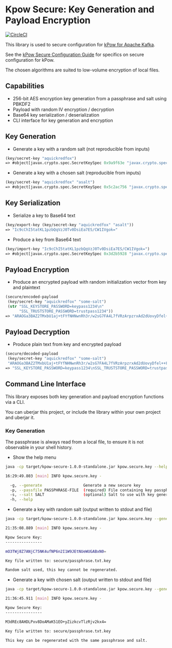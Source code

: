# Kpow Secure: Key Generation and Payload Encryption

[![CircleCI](https://circleci.com/gh/operatr-io/kpow-secure.svg?style=svg&circle-token=6e95b380dbe34c368a074c2c061053cebaa1a29d)](https://circleci.com/gh/operatr-io/kpow-secure)

This library is used to secure configuration for [kPow for Apache Kafka](https://kpow.io).

See the [kPow Secure Configuration Guide](https://kpow.io) for specifics on secure configuration for kPow.

The chosen algorithms are suited to low-volume encryption of local files.

## Capabilities

 * 256-bit AES encryption key generation from a passphrase and salt using PBKDF2
 * Payload with random IV encryption / decryption
 * Base64 key serialization / deserialization
 * CLI interface for key generation and encryption

## Key Generation

* Generate a key with a random salt (not reproducible from inputs)

```clojure
(key/secret-key "aquickredfox")
=> #object[javax.crypto.spec.SecretKeySpec 0x9a9f63e "javax.crypto.spec.SecretKeySpec@15b1a"]
```

* Generate a key with a chosen salt (reproducible from inputs)

```clojure
(key/secret-key "aquickredfox" "asalt")
=> #object[javax.crypto.spec.SecretKeySpec 0x5c2ac756 "javax.crypto.spec.SecretKeySpec@fffe96a4"]
```

## Key Serialization

* Serialize a key to Base64 text

```clojure
(key/export-key (key/secret-key "aquickredfox" "asalt"))
=> "Ic9cChI5tatKL1pzbQqVzJ0Tv0DsiEa7ES/CW1IVgok="
```

* Produce a key from Base64 text

```clojure
(key/import-key "Ic9cChI5tatKL1pzbQqVzJ0Tv0DsiEa7ES/CW1IVgok=")
=> #object[javax.crypto.spec.SecretKeySpec 0x3d2b5928 "javax.crypto.spec.SecretKeySpec@fffe96a4"]
```

## Payload Encryption

* Produce an encrypted payload with random initialization vector from key and plaintext

```clojure
(secure/encoded-payload
 (key/secret-key "aquickredfox" "some-salt")
 (str "SSL_KEYSTORE_PASSWORD=keypass1234\n"
      "SSL_TRUSTSTORE_PASSWORD=trustpass1234"))
=> "ARAOGa3BAZ2TMxbU1aj+tFYfNHNwnRh3r/w2sG7FA4L7fVRzArpzrxAd2dUovyDfel++FHgW1IFrinZddTo+KiYFYm2rsn+ul65eQ1L5t9MsBq3LpuGjoFDSxkYFZweo/w0="
```

## Payload Decryption

* Produce plain text from key and encrypted payload

```clojure
(secure/decoded-payload
 (key/secret-key "aquickredfox" "some-salt")
 "ARAOGa3BAZ2TMxbU1aj+tFYfNHNwnRh3r/w2sG7FA4L7fVRzArpzrxAd2dUovyDfel++FHgW1IFrinZddTo+KiYFYm2rsn+ul65eQ1L5t9MsBq3LpuGjoFDSxkYFZweo/w0=")
=> "SSL_KEYSTORE_PASSWORD=keypass1234\nSSL_TRUSTSTORE_PASSWORD=trustpass1234"
```

## Command Line Interface

This library exposes both key generation and payload encryption functions via a CLI.

You can uberjar this project, or include the library within your own project and uberjar it.

### Key Generation

The passphrase is always read from a local file, to ensure it is not observable in your shell history.

* Show the help menu

```bash
java -cp target/kpow-secure-1.0.0-standalone.jar kpow.secure.key --help
```

```bash
16:29:49.803 [main] INFO kpow.secure.key -

  -g, --generate                  Generate a new secure key
  -p, --passfile PASSPHRASE-FILE  (required) File containing key passphrase
  -s, --salt SALT                 (optional) Salt to use with key generation, random if none provided
  -h, --help
```

* Generate a key with random salt (output written to stdout and file)

```bash
java -cp target/kpow-secure-1.0.0-standalone.jar kpow.secure.key --generate --passfile secure/passphrase.txt
```

```bash
21:35:08.889 [main] INFO kpow.secure.key -

Kpow Secure Key:
----------------

mO3TWj8Z7ANjC75NK4ufNP6n2I1W9JEtNUeWUGABxN0=

Key file written to: secure/passphrase.txt.key

Random salt used, this key cannot be regenerated.
```

* Generate a key with chosen salt (output written to stdout and file)

```bash
java -cp target/kpow-secure-1.0.0-standalone.jar kpow.secure.key --generate --passfile secure/passphrase.txt --salt abcdef
```

```bash
21:36:45.911 [main] INFO kpow.secure.key -

Kpow Secure Key:
----------------

M3dREc8AHDLPxv8DoAMaK51EO+yZizkcvTlzRjv2kx4=

Key file written to: secure/passphrase.txt.key

This key can be regenerated with the same passphrase and salt.
```
